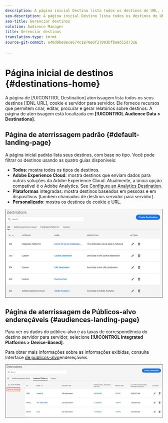 ```yaml
---
description: A página inicial Destino lista todos os destinos de URL, cookie e servidor para servidor. Ele fornece recursos que permitem criar, editar, procurar e gerar relatórios sobre destinos. A página inicial está localizada em Dados de público-alvo > Destinos.
seo-description: A página inicial Destino lista todos os destinos de URL, cookie e servidor para servidor. Ele fornece recursos que permitem criar, editar, procurar e gerar relatórios sobre destinos. A página inicial está localizada em Dados de público-alvo > Destinos.
seo-title: Gerenciar destinos
solution: Audience Manager
title: Gerenciar destinos
translation-type: tm+mt
source-git-commit: a40d0be8ece674c1870e6f27003bfbe9d55d7316

---
```




# Página inicial de destinos {#destinations-home}

A página de [!UICONTROL Destination] aterrissagem lista todos os seus destinos [!DNL URL], cookie e servidor para servidor. Ele fornece recursos que permitem criar, editar, procurar e gerar relatórios sobre destinos. A página de aterrissagem está localizada em **[!UICONTROL Audience Data > Destinations]**.

## Página de aterrissagem padrão {#default-landing-page}

<!-- destinations-home.xml -->

A página inicial padrão lista seus destinos, com base no tipo. Você pode filtrar os destinos usando as quatro guias disponíveis:

* **Todos**: mostra todos os tipos de destinos.
* **Adobe Experience Cloud**: mostra destinos que enviam dados para outras soluções da Adobe Experience Cloud. Atualmente, a única opção compatível é o Adobe Analytics. See [Configure an Analytics Destination](/help/using/features/destinations/create-analytics-destination.md).
* **Plataformas** integradas: mostra destinos baseados em pessoas e em dispositivos (também chamados de destinos servidor para servidor).
* **Personalizado**: mostra os destinos de cookie e URL.


![](assets/destinations-landing.png)

## Página de aterrissagem de Públicos-alvo endereçáveis {#audiences-landing-page}

Para ver os dados do público-alvo e as taxas de correspondência do destino servidor para servidor, selecione **[!UICONTROL Integrated Platforms > Device-Based]**.

Para obter mais informações sobre as informações exibidas, consulte Interface [de públicos-alvo](/help/using/features/addressable-audiences.md#addressable-audience-interface)endereçáveis.

![](/help/using/features/assets/addressable-audiences-landing.png)